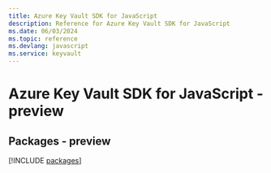 ```yaml
---
title: Azure Key Vault SDK for JavaScript
description: Reference for Azure Key Vault SDK for JavaScript
ms.date: 06/03/2024
ms.topic: reference
ms.devlang: javascript
ms.service: keyvault
---
```

# Azure Key Vault SDK for JavaScript - preview
## Packages - preview
[!INCLUDE [packages](key-vault-index.md)]
